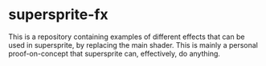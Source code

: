 # supersprite-fx

This is a repository containing examples of different effects that can be used in supersprite, by replacing the main shader. This is mainly a personal proof-on-concept that supersprite can, effectively, do anything.